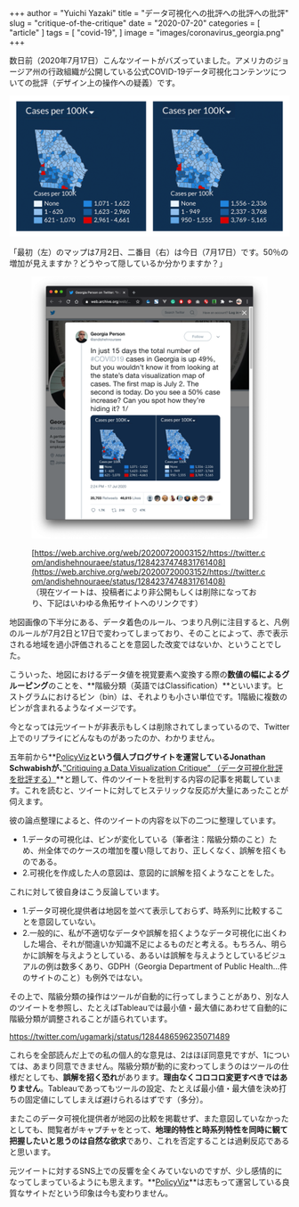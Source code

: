 +++
author = "Yuichi Yazaki"
title = "データ可視化への批評への批評への批評"
slug = "critique-of-the-critique"
date = "2020-07-20"
categories = [
    "article"
]
tags = [
    "covid-19",
]
image = "images/coronavirus_georgia.png"
+++

数日前（2020年7月17日）こんなツイートがバズっていました。アメリカのジョージア州の行政組織が公開している公式COVID-19データ可視化コンテンツについての批評（デザイン上の操作への疑義）です。

![](images/coronavirus_georgia.png)

「最初（左）のマップは7月2日、二番目（右）は今日（7月17日）です。50％の増加が見えますか？どうやって隠しているか分かりますか？」

<figure>

![](images/coronavirus_georgia2.png)

<figcaption>

[https://web.archive.org/web/20200720003152/https://twitter.com/andishehnouraee/status/1284237474831761408](https://web.archive.org/web/20200720003152/https://twitter.com/andishehnouraee/status/1284237474831761408)  
（現在ツイートは、投稿者により非公開もしくは削除になっており、下記はいわゆる魚拓サイトへのリンクです）

</figcaption>

</figure>

地図画像の下半分にある、データ着色のルール、つまり凡例に注目すると、凡例のルールが7月2日と17日で変わってしまっており、そのことによって、赤で表示される地域を過小評価されることを意図した改変ではないか、ということでした。

こういった、地図におけるデータ値を視覚要素へ変換する際の**数値の幅によるグルーピング**のことを、**階級分類（英語ではClassification）**といいます。ヒストグラムにおけるビン（bin）は、それよりも小さい単位です。1階級に複数のビンが含まれるようなイメージです。

今となっては元ツイートが非表示もしくは削除されてしまっているので、Twitter上でのリプライにどんなものがあったのか、わかりません。

五年前から**[PolicyViz](https://policyviz.com/)**という個人ブログサイトを運営しているJonathan Schwabishが、**[”Critiquing a Data Visualization Critique” （データ可視化批評を批評する）](https://policyviz.com/2020/07/19/critiquing-a-data-visualization-critique/)**と題して、件のツイートを批判する内容の記事を掲載しています。これを読むと、ツイートに対してヒステリックな反応が大量にあったことが伺えます。

彼の論点整理によると、件のツイートの内容を以下の二つに整理しています。

- 1.データの可視化は、ビンが変化している（筆者注：階級分類のこと）ため、州全体でのケースの増加を覆い隠しており、正しくなく、誤解を招くものである。
- 2.可視化を作成した人の意図は、意図的に誤解を招くようなことをした。

これに対して彼自身はこう反論しています。

- 1.データ可視化提供者は地図を並べて表示しておらず、時系列に比較することを意図していない。
- 2.一般的に、私が不適切なデータや誤解を招くようなデータ可視化に出くわした場合、それが間違いか知識不足によるものだと考える。もちろん、明らかに誤解を与えようとしている、あるいは誤解を与えようとしているビジュアルの例は数多くあり、GDPH（Georgia Department of Public Health...件のサイトのこと）も例外ではない。

その上で、階級分類の操作はツールが自動的に行ってしまうことがあり、別な人のツイートを参照し、たとえばTableauでは最小値・最大値にあわせて自動的に階級分類が調整されることが語られています。

https://twitter.com/ugamarkj/status/1284486596235071489

これらを全部読んだ上での私の個人的な意見は、2はほぼ同意見ですが、1については、あまり同意できません。階級分類が動的に変わってしまうのはツールの仕様だとしても、**誤解を招く恐れ**があります。**理由なくコロコロ変更すべきではありません**。Tableauであってもツールの設定、たとえば最小値・最大値を決め打ちの固定値にしてしまえば避けられるはずです（多分）。

またこのデータ可視化提供者が地図の比較を掲載せず、また意図していなかったとしても、閲覧者がキャプチャをとって、**地理的特性と時系列特性を同時に観て把握したいと思うのは自然な欲求**であり、これを否定することは過剰反応であると思います。

元ツイートに対するSNS上での反響を全くみていないのですが、少し感情的になってしまっているようにも思えます。**[PolicyViz](https://policyviz.com/)**は志もって運営している良質なサイトだという印象は今も変わりません。
